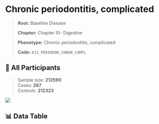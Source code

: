 # Chronic periodontitis, complicated

> **Root:** Baseline Disease  

> **Chapter:** Chapter XI- Digestive  

> **Phenotype:** Chronic periodontitis, complicated  

> **Code:** `K11_PERIODON_CHRON_COMPL`

## 🧪 All Participants  
> Sample size: **212590**  
> Cases: **267**  
> Controls: **212323**
<img src="/Sensitive/Figures/ALL/Incidence/K11_PERIODON_CHRON_COMPL.png"/>

## 📊 Data Table
<CsvTableMRF src="/Sensitive/Data/ALL/Incidence/COX_K11_PERIODON_CHRON_COMPL.csv"/>

